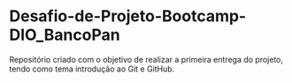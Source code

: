 # Desafio-de-Projeto-Bootcamp-DIO_BancoPan
Repositório criado com o objetivo de realizar a primeira entrega do projeto, tendo como tema introdução ao Git e GitHub.
